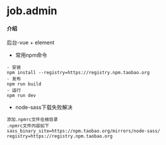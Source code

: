 # job.admin

#### 介绍
后台-vue + element


- 常用npm命令
```
- 安装
npm install --registry=https://registry.npm.taobao.org
- 发布
npm run build
- 运行
npm run dev
```

- node-sass下载失败解决
```
添加.npmrc文件在根目录
.npmrc文件内容如下
sass_binary_site=https://npm.taobao.org/mirrors/node-sass/
registry=https://registry.npm.taobao.org
```